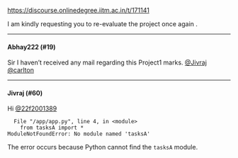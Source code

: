 https://discourse.onlinedegree.iitm.ac.in/t/171141

I am kindly requesting you to re-evaluate the project once again .</p><hr>

<h4>Abhay222 (#19)</h4>
<p>Sir I haven’t received any mail regarding this Project1 marks. <a class="mention" href="/u/jivraj">@Jivraj</a> <a class="mention" href="/u/carlton">@carlton</a></p><hr>

<h4>Jivraj (#60)</h4>
<p>Hi <a class="mention" href="/u/22f2001389">@22f2001389</a></p>
<pre data-code-wrap="Traceback"><code class="lang-Traceback">  File "/app/app.py", line 4, in &lt;module&gt;
    from tasksA import *
ModuleNotFoundError: No module named 'tasksA'
</code></pre>
<p>The error occurs because Python cannot find the <code>tasksA</code> module.